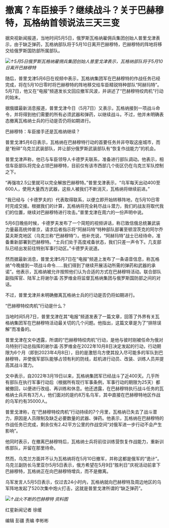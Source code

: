 # 撤离？车臣接手？继续战斗？关于巴赫穆特，瓦格纳首领说法三天三变

据央视新闻报道，当地时间5月5日，俄罗斯瓦格纳雇佣兵集团创始人普里戈津表示，由于缺乏弹药，瓦格纳部队将于5月10日离开巴赫穆特，巴赫穆特的阵地将移交给俄罗斯国防部所属部队。

![](https://inews.gtimg.com/om_bt/OTmQ0s9QoXqLOJL7YDoGm6R680UwHzxUbB3pXgBth4U_kAA/1000)_↑5月5日俄罗斯瓦格纳雇佣兵集团创始人普里戈津表示，瓦格纳部队将于5月10日离开巴赫穆特_

随后，普里戈津5月6日在视频中表示，瓦格纳集团军在巴赫穆特的作战任务已经完成，将在5月10日零时将巴赫穆特的阵地移交给车臣精锐特种部队“阿赫玛特”。5月7日，他又在“电报”频道发长文回应撤军风波，并讲述了“巴赫穆特绞肉机”行动的始末。

据俄媒最新消息报道，普里戈津今日（5月7日）又表示，瓦格纳接到一项战斗命令，并将得到他们需要的所有必须武器和弹药，以继续战斗。不过，他并未明确表态撤离瓦格纳士兵的行动是否仍将如期进行。

巴赫穆特：车臣接手还是瓦格纳继续？

普里戈津5月6日表示，瓦格纳在巴赫穆特行动的首要任务并非夺取这座城市，而是“粉碎”乌克兰武装部队，并让部分俄罗斯武装部队有“恢复作战能力”的机会。

普里戈津声称，他已与车臣领导人卡德罗夫联系，准备进行部队调动。他表示，相信车臣部队将完全占领巴赫穆特，目前仅有该市西部几个街区仍在乌克兰军队控制之下。

“再强攻2.5公里就可以完全解放巴赫穆特。”普里戈津表示，“乌军每天出动400至600人，使用大量西方武器，这些人被我们不断消灭，瓦格纳将继续前进。”

“我已经与（卡德罗夫的）代表取得联系，以便立即开始转移阵地，在5月10日零时完成交接。根据我们的计算，瓦格纳将完全耗尽战斗潜力，我们的战友将取代我们的位置，继续对巴赫穆特进行攻击。”普里戈津在周六的一份声明中说。

5月6日晚些时候，卡德罗夫发布了一个简短的视频讲话，称已致信俄总统兼武装力量最高统帅普京，请求后者指示将“阿赫玛特”特种部队部署至顿涅茨克的阿尔乔莫夫斯克地区（乌克兰称“巴赫穆特”）。他补充说，“阿赫玛特”战士已经待命，准备重新部署到巴赫穆特。“士兵们处于高度戒备状态，我们只差一声令下。几支部队已经出发前往特别军事行动区。”卡德罗夫说道。

然而据最新消息，普里戈津5月7日在“电报”频道上发布了一条语音信息，称瓦格纳“今晚接到一项战斗命令……我们得到了继续开展活动所需的弹药和武器的承诺”。他表示，瓦格纳被允许按照他们认为合适的方式在巴赫穆特活动。联合部队副指挥官、陆军上将谢尔盖·苏罗维金将监督瓦格纳集团与俄罗斯国防部之间的对话。

不过，普里戈津并未明确撤离瓦格纳士兵的行动是否仍将如期进行。

“巴赫穆特绞肉机”行动是什么？

当地时间5月7日，普里戈津在其“电报”频道发表了一篇文章，回答了外界有关瓦格纳集团军在巴赫穆特活动最关切的几个问题。他指出，这篇文章是为了“排除误解”而准备的。

普里戈津在文中透露，所谓的“巴赫穆特绞肉机”行动，是他与彼时刚被任命为俄对乌特别行动总指挥的谢尔盖·苏罗维金在2022年10月8日决定发起的行动，行动期限为6个月（即到2023年4月8日），目的是激怒乌方使其投入尽可能多的军队到巴赫穆特，并使俄军部队能够占领有利的防线，趁机进行动员、改装、训练人员并提高其战斗潜力。

文中表示，自2022年3月19日以来，瓦格纳集团军已经战斗了近400天。几乎所有部队在执行军事行动后（根据所有现行军事条例，军事行动的期限为25天）都被撤回，以便进行改组、再训练和休息。他还透露，在巴赫穆特执行战斗任务的瓦格纳士兵共有3万人，他们面对的是约8万名乌军，其中直接在巴赫穆特地区作战的乌军约有35000人。

普里戈津称，在“巴赫穆特绞肉机”行动持续的7个月里，瓦格纳已失去了战斗潜力，原因是人员限制及缺乏必要数量的武器、弹药。他表示，瓦格纳在巴赫穆特的作战任务已完成，剩余仅有2.42平方公里的作战空间“对俄军进一步行动不会产生影响”。

他同时表示，在撤离巴赫穆特后，瓦格纳士兵将前往训练营恢复作战能力，重新训练部队，并留在那里待命。

然而，乌克兰方面并不认为瓦格纳将在5月10日撤军，并称这都是俄军的“诡计”。乌克兰副防长马里亚尔5月5日表示，俄方希望在5月9日“胜利日”庆祝活动前拿下巴赫穆特，瓦格纳正在向巴赫穆特增兵，而不是撤离。

乌军发言人5月5日表示，仅过去24小时内，瓦格纳就向巴赫穆特及周边地区的乌军阵地发起了520次集中炮火打击，这就是普里戈津所谓的“缺乏弹药”。

![](https://inews.gtimg.com/om_bt/OlFtdbgrFT463mqR1bnyxwvwwSvKLHjmkOkIhisb08DMMAA/1000)_↑战火不断的巴赫穆特
资料图_

红星新闻记者 徐缓

编辑 彭疆 责编 李彬彬

